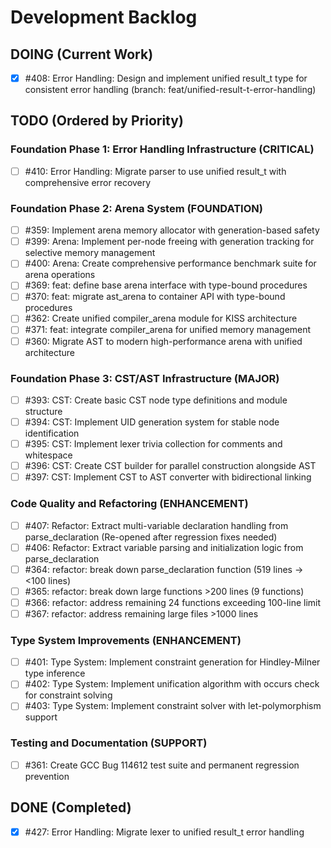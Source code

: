 # Development Backlog

## DOING (Current Work)
- [x] #408: Error Handling: Design and implement unified result_t type for consistent error handling (branch: feat/unified-result-t-error-handling)

## TODO (Ordered by Priority)

### Foundation Phase 1: Error Handling Infrastructure (CRITICAL)
- [ ] #410: Error Handling: Migrate parser to use unified result_t with comprehensive error recovery

### Foundation Phase 2: Arena System (FOUNDATION)
- [ ] #359: Implement arena memory allocator with generation-based safety
- [ ] #399: Arena: Implement per-node freeing with generation tracking for selective memory management
- [ ] #400: Arena: Create comprehensive performance benchmark suite for arena operations
- [ ] #369: feat: define base arena interface with type-bound procedures
- [ ] #370: feat: migrate ast_arena to container API with type-bound procedures
- [ ] #362: Create unified compiler_arena module for KISS architecture
- [ ] #371: feat: integrate compiler_arena for unified memory management
- [ ] #360: Migrate AST to modern high-performance arena with unified architecture

### Foundation Phase 3: CST/AST Infrastructure (MAJOR)
- [ ] #393: CST: Create basic CST node type definitions and module structure
- [ ] #394: CST: Implement UID generation system for stable node identification
- [ ] #395: CST: Implement lexer trivia collection for comments and whitespace
- [ ] #396: CST: Create CST builder for parallel construction alongside AST
- [ ] #397: CST: Implement CST to AST converter with bidirectional linking

### Code Quality and Refactoring (ENHANCEMENT)
- [ ] #407: Refactor: Extract multi-variable declaration handling from parse_declaration (Re-opened after regression fixes needed)
- [ ] #406: Refactor: Extract variable parsing and initialization logic from parse_declaration
- [ ] #364: refactor: break down parse_declaration function (519 lines -> <100 lines)
- [ ] #365: refactor: break down large functions >200 lines (9 functions)
- [ ] #366: refactor: address remaining 24 functions exceeding 100-line limit
- [ ] #367: refactor: address remaining large files >1000 lines

### Type System Improvements (ENHANCEMENT)
- [ ] #401: Type System: Implement constraint generation for Hindley-Milner type inference
- [ ] #402: Type System: Implement unification algorithm with occurs check for constraint solving
- [ ] #403: Type System: Implement constraint solver with let-polymorphism support

### Testing and Documentation (SUPPORT)
- [ ] #361: Create GCC Bug 114612 test suite and permanent regression prevention

## DONE (Completed)
- [x] #427: Error Handling: Migrate lexer to unified result_t error handling